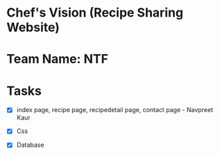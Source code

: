 # Chef's Vision (Recipe Sharing Website)
# Team Name: NTF
# Tasks
- [x] index page, recipe page, recipedetail page, contact page - Navpreet Kaur  
- [x] Css
- [x] Database

